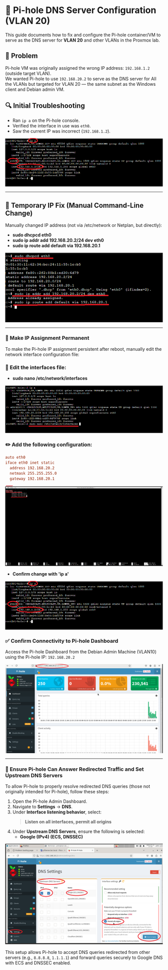 # 🧩 Pi-hole DNS Server Configuration (VLAN 20)

This guide documents how to fix and configure the Pi-hole container/VM to serve as the DNS server for **VLAN 20** and other VLANs in the Proxmox lab.

## 📌 Problem

Pi-hole VM was originally assigned the wrong IP address: `192.168.1.2` (outside target VLAN).  
We wanted Pi-hole to use `192.168.20.2` to serve as the DNS server for All the VLANs but targeted for VLAN 20 — the same subnet as the Windows client and Debian admin VM.

## 🔍 Initial Troubleshooting

- Ran `ip a` on the Pi-hole console.
- Verified the interface in use was `eth0`.
- Saw the current IP was incorrect (`192.168.1.2`).
  
![Pihole IP address before change](1_IP.png)

---


## 🧪 Temporary IP Fix (Manual Command-Line Change)

Manually changed IP address (not via /etc/network or Netplan, but directly):

- **sudo dhcpcd eth0**
- **sudo ip addr add 192.168.20.2/24 dev eth0**
- **sudo ip route add default via 192.168.20.1**
  
![Config_Temp_IP](2_Config_IP.png)

---

### 💾 Make IP Assignment Permanent

To make the Pi-hole IP assignment persistent after reboot, manually edit the network interface configuration file:

### 📝 Edit the interfaces file:

- **sudo nano /etc/network/interfaces**

![Edit_Int](3_Edit_Int.png)

### ✏️ Add the following configuration:

```ini
auto eth0
iface eth0 inet static
  address 192.168.20.2
  netmask 255.255.255.0
  gateway 192.168.20.1
```

![Config_Perm_IP](4_Perm_IP.png) 

- **Confirm change with 'ip a'**

![Confirm Change](5_Confirm.png)

### ✅ Confirm Connectivity to Pi-hole Dashboard  

Access the Pi-hole Dashboard from the Debian Admin Machine (VLAN10) using the Pi-hole IP: `192.168.20.2`

![Confirm_IP_Connectivity from Debian](6_Pihole_Dashboard.png)

---

### 🔄 Ensure Pi-hole Can Answer Redirected Traffic and Set Upstream DNS Servers 

To allow Pi-hole to properly resolve redirected DNS queries (those not originally intended for Pi-hole), follow these steps:

1. Open the Pi-hole Admin Dashboard.
2. Navigate to **Settings** → **DNS**.
3. Under **Interface listening behavior**, select:  
   > **Listen on all interfaces, permit all origins**
4. Under **Upstream DNS Servers**, ensure the following is selected:  
   - **Google (IPv4) (ECS, DNSSEC)**

![Redirect_Traffic](7_Pihole_Config.png)

This setup allows Pi-hole to accept DNS queries redirected from other servers (e.g., `8.8.8.8`, `1.1.1.1`) and forward queries securely to Google DNS with ECS and DNSSEC enabled.
